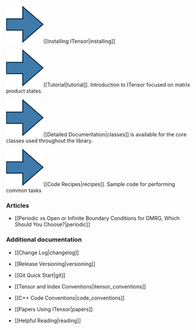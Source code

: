 
<img src='link_arrow.png' class='arrow'/>[[Installing ITensor|installing]]

<img src='link_arrow.png' class='arrow'/>[[Tutorial|tutorial]]. Introduction to ITensor focused on matrix product states.

<img src='link_arrow.png' class='arrow'/>[[Detailed Documentation|classes]] is available for the core classes used throughout the library.

<img src='link_arrow.png' class='arrow'/>[[Code Recipes|recipes]]. Sample code for performing common tasks

### Articles

* [[Periodic vs Open or Infinite Boundary Conditions for DMRG, Which Should You Choose?|periodic]]


### Additional documentation

* [[Change Log|changelog]]

* [[Release Versioning|versioning]]

* [[Git Quick Start|git]]

* [[Tensor and Index Conventions|itensor_conventions]]

* [[C++ Code Conventions|code_conventions]]

* [[Papers Using ITensor|papers]]

* [[Helpful Reading|reading]]
